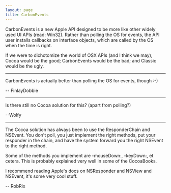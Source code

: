 ```yaml
---
layout: page
title: CarbonEvents
---
```


CarbonEvents is a new Apple API designed to be more like other widely used UI APIs (read: Win32). Rather than polling the OS for events, the API user installs callbacks on interface objects, which are called by the OS when the time is right.

If we were to dichotomize the world of OSX APIs (and I think we may), Cocoa would be the good; CarbonEvents would be the bad; and Classic would be the ugly.

----

CarbonEvents is actually better than polling the OS for events, though :-)

-- FinlayDobbie

----

Is there still no Cocoa solution for this? (apart from polling?) 

--Wolfy

----

The Cocoa solution has always been to use the ResponderChain and NSEvent. You don't poll, you just implement the right methods, put your responder in the chain, and have the system forward you the right NSEvent to the right method.

Some of the methods you implement are -mouseDown:, -keyDown:, et cetera. This is probably explained very well in some of the CocoaBooks.

I recommend reading Apple's docs on NSResponder and NSView and NSEvent, it's some very cool stuff.

-- RobRix

